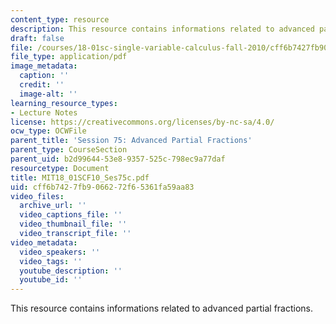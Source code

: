 ```yaml
---
content_type: resource
description: This resource contains informations related to advanced partial fractions.
draft: false
file: /courses/18-01sc-single-variable-calculus-fall-2010/cff6b7427fb9066272f65361fa59aa83_MIT18_01SCF10_Ses75c.pdf
file_type: application/pdf
image_metadata:
  caption: ''
  credit: ''
  image-alt: ''
learning_resource_types:
- Lecture Notes
license: https://creativecommons.org/licenses/by-nc-sa/4.0/
ocw_type: OCWFile
parent_title: 'Session 75: Advanced Partial Fractions'
parent_type: CourseSection
parent_uid: b2d99644-53e8-9357-525c-798ec9a77daf
resourcetype: Document
title: MIT18_01SCF10_Ses75c.pdf
uid: cff6b742-7fb9-0662-72f6-5361fa59aa83
video_files:
  archive_url: ''
  video_captions_file: ''
  video_thumbnail_file: ''
  video_transcript_file: ''
video_metadata:
  video_speakers: ''
  video_tags: ''
  youtube_description: ''
  youtube_id: ''
---
```

This resource contains informations related to advanced partial fractions.